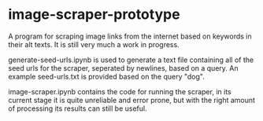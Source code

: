 # image-scraper-prototype
A program for scraping image links from the internet based on keywords in their alt texts. It is still very much a work in progress.

generate-seed-urls.ipynb is used to generate a text file containing all of the seed urls for the scraper, seperated by newlines, based on a query. An example seed-urls.txt is provided based on the query "dog".

image-scraper.ipynb contains the code for running the scraper, in its current stage it is quite unreliable and error prone, but with the right amount of processing its results can still be useful.
